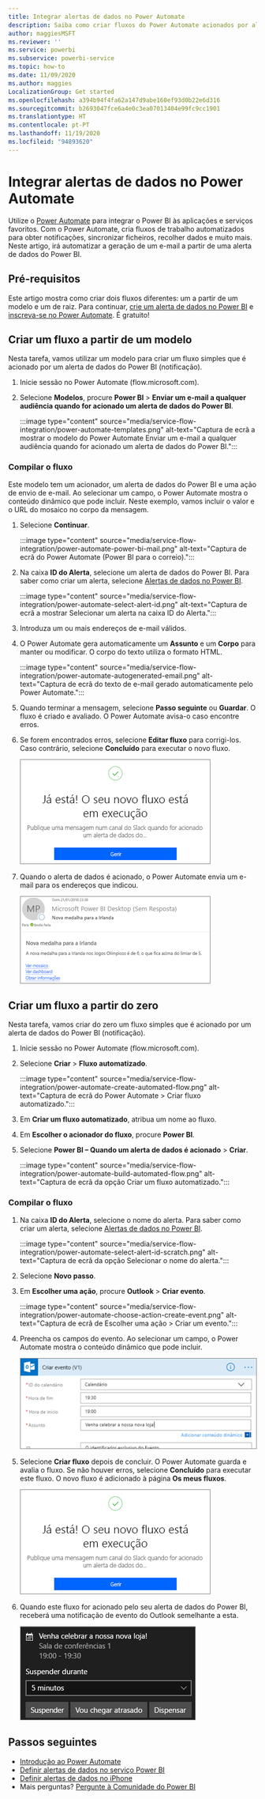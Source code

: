 ```yaml
---
title: Integrar alertas de dados no Power Automate
description: Saiba como criar fluxos do Power Automate acionados por alertas de dados do Power BI.
author: maggiesMSFT
ms.reviewer: ''
ms.service: powerbi
ms.subservice: powerbi-service
ms.topic: how-to
ms.date: 11/09/2020
ms.author: maggies
LocalizationGroup: Get started
ms.openlocfilehash: a394b94f4fa62a147d9abe160ef93d0b22e6d316
ms.sourcegitcommit: b2693047fce6a4e0c3ea07013404e99fc9cc1901
ms.translationtype: HT
ms.contentlocale: pt-PT
ms.lasthandoff: 11/19/2020
ms.locfileid: "94893620"
---
```

# <a name="integrate-data-alerts-with-power-automate"></a>Integrar alertas de dados no Power Automate

Utilize o [Power Automate](/power-automate/getting-started) para integrar o Power BI às aplicações e serviços favoritos. Com o Power Automate, cria fluxos de trabalho automatizados para obter notificações, sincronizar ficheiros, recolher dados e muito mais. Neste artigo, irá automatizar a geração de um e-mail a partir de uma alerta de dados do Power BI.

## <a name="prerequisites"></a>Pré-requisitos
Este artigo mostra como criar dois fluxos diferentes: um a partir de um modelo e um de raiz. Para continuar, [crie um alerta de dados no Power BI](../create-reports/service-set-data-alerts.md) e [inscreva-se no Power Automate](https://flow.microsoft.com/#home-signup). É gratuito!

## <a name="create-a-flow-from-a-template"></a>Criar um fluxo a partir de um modelo
Nesta tarefa, vamos utilizar um modelo para criar um fluxo simples que é acionado por um alerta de dados do Power BI (notificação).

1. Inicie sessão no Power Automate (flow.microsoft.com).
2. Selecione **Modelos**, procure **Power BI** > **Enviar um e-mail a qualquer audiência quando for acionado um alerta de dados do Power BI**.
   
    :::image type="content" source="media/service-flow-integration/power-automate-templates.png" alt-text="Captura de ecrã a mostrar o modelo do Power Automate Enviar um e-mail a qualquer audiência quando for acionado um alerta de dados do Power BI.":::

### <a name="build-the-flow"></a>Compilar o fluxo
Este modelo tem um acionador, um alerta de dados do Power BI e uma ação de envio de e-mail. Ao selecionar um campo, o Power Automate mostra o conteúdo dinâmico que pode incluir.  Neste exemplo, vamos incluir o valor e o URL do mosaico no corpo da mensagem.

1. Selecione **Continuar**.

    :::image type="content" source="media/service-flow-integration/power-automate-power-bi-mail.png" alt-text="Captura de ecrã do Power Automate (Power BI para o correio).":::

1. Na caixa **ID do Alerta**, selecione um alerta de dados do Power BI. Para saber como criar um alerta, selecione [Alertas de dados no Power BI](../create-reports/service-set-data-alerts.md).
   
    :::image type="content" source="media/service-flow-integration/power-automate-select-alert-id.png" alt-text="Captura de ecrã a mostrar Selecionar um alerta na caixa ID do Alerta.":::
2. Introduza um ou mais endereços de e-mail válidos.

3. O Power Automate gera automaticamente um **Assunto** e um **Corpo** para manter ou modificar. O corpo do texto utiliza o formato HTML.

    :::image type="content" source="media/service-flow-integration/power-automate-autogenerated-email.png" alt-text="Captura de ecrã do texto de e-mail gerado automaticamente pelo Power Automate.":::

1. Quando terminar a mensagem, selecione **Passo seguinte** ou **Guardar**.  O fluxo é criado e avaliado.  O Power Automate avisa-o caso encontre erros.
2. Se forem encontrados erros, selecione **Editar fluxo** para corrigi-los. Caso contrário, selecione **Concluído** para executar o novo fluxo.
   
   ![Captura de ecrã da mensagem de êxito do Power Automate.](media/service-flow-integration/power-bi-flow-running.png)
5. Quando o alerta de dados é acionado, o Power Automate envia um e-mail para os endereços que indicou.  
   
   ![Captura de ecrã de e-mail de alerta do Power Automate.](media/service-flow-integration/power-bi-flow-email2.png)

## <a name="create-a-flow-from-scratch"></a>Criar um fluxo a partir do zero
Nesta tarefa, vamos criar do zero um fluxo simples que é acionado por um alerta de dados do Power BI (notificação).

1. Inicie sessão no Power Automate (flow.microsoft.com).
2. Selecione **Criar** > **Fluxo automatizado**.

    :::image type="content" source="media/service-flow-integration/power-automate-create-automated-flow.png" alt-text="Captura de ecrã do Power Automate > Criar fluxo automatizado.":::   
3. Em **Criar um fluxo automatizado**, atribua um nome ao fluxo.
1. Em **Escolher o acionador do fluxo**, procure **Power BI**.
1. Selecione **Power BI – Quando um alerta de dados é acionado** > **Criar**.

    :::image type="content" source="media/service-flow-integration/power-automate-build-automated-flow.png" alt-text="Captura de ecrã da opção Criar um fluxo automatizado.":::

### <a name="build-your-flow"></a>Compilar o fluxo
1. Na caixa **ID do Alerta**, selecione o nome do alerta. Para saber como criar um alerta, selecione [Alertas de dados no Power BI](../create-reports/service-set-data-alerts.md).

    :::image type="content" source="media/service-flow-integration/power-automate-select-alert-id-scratch.png" alt-text="Captura de ecrã da opção Selecionar o nome do alerta.":::   

2. Selecione **Novo passo**.
   
3. Em **Escolher uma ação**, procure **Outlook** > **Criar evento**.

    :::image type="content" source="media/service-flow-integration/power-automate-choose-action-create-event.png" alt-text="Captura de ecrã de Escolher uma ação > Criar um evento.":::   
4. Preencha os campos do evento. Ao selecionar um campo, o Power Automate mostra o conteúdo dinâmico que pode incluir.
   
   ![Captura de ecrã da opção Continuar a criar o fluxo.](media/service-flow-integration/power-bi-flow-event.png)
5. Selecione **Criar fluxo** depois de concluir.  O Power Automate guarda e avalia o fluxo. Se não houver erros, selecione **Concluído** para executar este fluxo.  O novo fluxo é adicionado à página **Os meus fluxos**.
   
   ![Captura de ecrã da opção Concluir o fluxo.](media/service-flow-integration/power-bi-flow-running.png)
6. Quando este fluxo for acionado pelo seu alerta de dados do Power BI, receberá uma notificação de evento do Outlook semelhante a esta.
   
    ![Captura de ecrã do Power Automate a acionar uma notificação do Outlook.](media/service-flow-integration/power-bi-flow-notice.png)

## <a name="next-steps"></a>Passos seguintes
* [Introdução ao Power Automate](/power-automate/getting-started/)
* [Definir alertas de dados no serviço Power BI](../create-reports/service-set-data-alerts.md)
* [Definir alertas de dados no iPhone](../consumer/mobile/mobile-set-data-alerts-in-the-mobile-apps.md)
* Mais perguntas? [Pergunte à Comunidade do Power BI](https://community.powerbi.com/)
